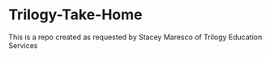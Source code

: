# Trilogy-Take-Home
This is a repo created as requested by Stacey Maresco of Trilogy Education Services
